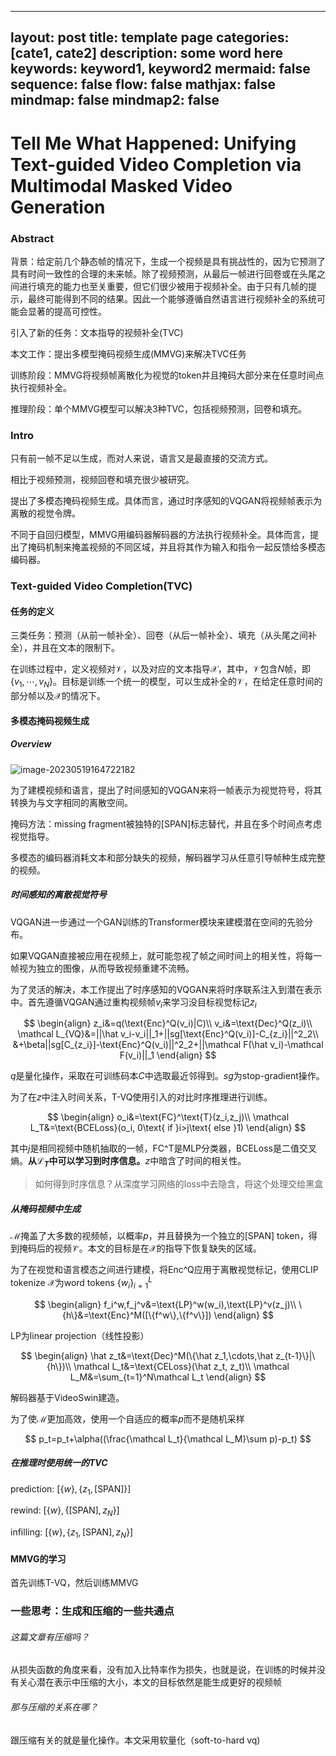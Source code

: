 

---
layout: post
title: template page
categories: [cate1, cate2]
description: some word here
keywords: keyword1, keyword2
mermaid: false
sequence: false
flow: false
mathjax: false
mindmap: false
mindmap2: false
---

# Tell Me What Happened: Unifying Text-guided Video Completion via Multimodal Masked Video Generation

### Abstract

背景：给定前几个静态帧的情况下，生成一个视频是具有挑战性的，因为它预测了具有时间一致性的合理的未来帧。除了视频预测，从最后一帧进行回卷或在头尾之间进行填充的能力也至关重要，但它们很少被用于视频补全。由于只有几帧的提示，最终可能得到不同的结果。因此一个能够遵循自然语言进行视频补全的系统可能会显著的提高可控性。

引入了新的任务：文本指导的视频补全(TVC)

本文工作：提出多模型掩码视频生成(MMVG)来解决TVC任务

训练阶段：MMVG将视频帧离散化为视觉的token并且掩码大部分来在任意时间点执行视频补全。

推理阶段：单个MMVG模型可以解决3种TVC，包括视频预测，回卷和填充。

### Intro

只有前一帧不足以生成，而对人来说，语言又是最直接的交流方式。

相比于视频预测，视频回卷和填充很少被研究。

提出了多模态掩码视频生成。具体而言，通过时序感知的VQGAN将视频帧表示为离散的视觉令牌。

不同于自回归模型，MMVG用编码器解码器的方法执行视频补全。具体而言，提出了掩码机制来掩盖视频的不同区域，并且将其作为输入和指令一起反馈给多模态编码器。

### Text-guided Video Completion(TVC)

#### 任务的定义

三类任务：预测（从前一帧补全）、回卷（从后一帧补全）、填充（从头尾之间补全），并且在文本的限制下。

在训练过程中，定义视频对$\mathcal V$，以及对应的文本指导$\mathcal X$，其中，$\mathcal V$包含$N$帧，即$\{v_1,\cdots,v_N\}$。目标是训练一个统一的模型，可以生成补全的$\mathcal V$，在给定任意时间的部分帧以及$\mathcal X$的情况下。

#### 多模态掩码视频生成

##### Overview

![image-20230519164722182](./assets/image-20230519164722182.png)

为了建模视频和语言，提出了时间感知的VQGAN来将一帧表示为视觉符号，将其转换为与文字相同的离散空间。

掩码方法：missing fragment被独特的[SPAN]标志替代，并且在多个时间点考虑视觉指导。

多模态的编码器消耗文本和部分缺失的视频，解码器学习从任意引导帧种生成完整的视频。

##### 时间感知的离散视觉符号

VQGAN进一步通过一个GAN训练的Transformer模块来建模潜在空间的先验分布。

如果VQGAN直接被应用在视频上，就可能忽视了帧之间时间上的相关性，将每一帧视为独立的图像，从而导致视频重建不流畅。

为了灵活的解决，本工作提出了时序感知的VQGAN来将时序联系注入到潜在表示中。首先遵循VQGAN通过重构视频帧$v_i$来学习没目标视觉标记$z_i$

$$
\begin{align}
z_i&=q(\text{Enc}^Q(v_i)|C)\\
v_i&=\text{Dec}^Q(z_i)\\
\mathcal L_{VQ}&=||\hat v_i-v_i||_1+||sg[\text{Enc}^Q(v_i)]-C_{z_i}||^2_2\\
&+\beta||sg[C_{z_i}]-\text{Enc}^Q(v_i)||^2_2+||\mathcal F(\hat v_i)-\mathcal F(v_i)||_1
\end{align}
$$

$q$是量化操作，采取在可训练码本$C$中选取最近邻得到。$sg$为stop-gradient操作。

为了在$z$中注入时间关系，T-VQ使用引入的对比时序推理进行训练。

$$
\begin{align}
o_i&=\text{FC}^\text{T}(z_i,z_j)\\
\mathcal L_T&=\text{BCELoss}(o_i, 0\text{ if }i>j\text{ else }1)
\end{align}
$$

其中$j$是相同视频中随机抽取的一帧，FC^T是MLP分类器，BCELoss是二值交叉熵。**从$\mathcal L_T$中可以学习到时序信息。**$z$中暗含了时间的相关性。

> 如何得到时序信息？从深度学习网络的loss中去隐含，将这个处理交给黑盒

##### 从掩码视频中生成

$\mathcal M$掩盖了大多数的视频帧，以概率$p$，并且替换为一个独立的[SPAN] token，得到掩码后的视频$\mathcal {\bar V}$。本文的目标是在$\mathcal X$的指导下恢复缺失的区域。

为了在视觉和语言模态之间进行建模，将Enc^Q应用于离散视觉标记，使用CLIP tokenize $\mathcal X$为word tokens $\{w_i\}^L_{i=1}$

$$
\begin{align}
f_i^w,f_j^v&=\text{LP}^w(w_i),\text{LP}^v(z_j)\\
\{h\}&=\text{Enc}^M([\{f^w\},\{f^v\}])
\end{align}
$$

LP为linear projection（线性投影）

$$
\begin{align}
\hat z_t&=\text{Dec}^M(\{\hat z_1,\cdots,\hat z_{t-1}\}|\{h\})\\
\mathcal L_t&=\text{CELoss}(\hat z_t, z_t)\\
\mathcal L_M&=\sum_{t=1}^N\mathcal L_t
\end{align}
$$

解码器基于VideoSwin建造。

为了使$\mathcal M$更加高效，使用一个自适应的概率$p$而不是随机采样

$$
p_t=p_t+\alpha((\frac{\mathcal L_t}{\mathcal L_M}\sum p)-p_t)
$$

##### 在推理时使用统一的TVC

prediction: $[\{w\},\{z_1,[\text{SPAN}]\}]$

rewind: $[\{w\},\{[\text{SPAN}],z_N\}]$

infilling: $[\{w\},\{z_1,[\text{SPAN}],z_N\}]$

#### MMVG的学习

首先训练T-VQ，然后训练MMVG

### 一些思考：生成和压缩的一些共通点

###### 这篇文章有压缩吗？

从损失函数的角度来看，没有加入比特率作为损失，也就是说，在训练的时候并没有关心潜在表示中压缩的大小，本文的目标依然是能生成更好的视频帧

###### 那与压缩的关系在哪？

跟压缩有关的就是量化操作。本文采用软量化（soft-to-hard vq)
